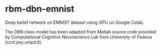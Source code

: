# rbm-dbn-emnist
Deep belief network on EMNIST dataset using GPU on Google Colab.

The DBN class model has been adapted from Matlab source code provided by Computational Cognitive Neuroscience Lab from University of Padova (ccnl.psy.unipd.it).

